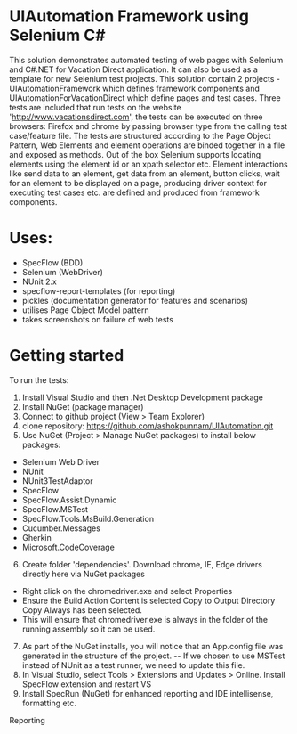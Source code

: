# UIAutomation Framework using Selenium C#
This solution demonstrates automated testing of web pages with Selenium and C#.NET for Vacation Direct application. It can also be used as a template for new Selenium test projects. This solution contain 2 projects - UIAutomationFramework which defines framework components and UIAutomationForVacationDirect which define pages and test cases.
Three tests are included that run tests on the website 'http://www.vacationsdirect.com', the tests can be executed on three browsers: Firefox and chrome by passing browser type from the calling test case/feature file. 
The tests are structured according to the Page Object Pattern, Web Elements and element operations are binded together in a file and exposed as methods. Out of the box Selenium supports locating elements using the element id or an xpath selector etc.
Element interactions like send data to an element, get data from an element, button clicks, wait for an element to be displayed on a page, producing driver context for executing test cases etc. are defined and produced from framework components.

# Uses:
- SpecFlow (BDD)
- Selenium (WebDriver)
- NUnit 2.x
- specflow-report-templates (for reporting)
- pickles (documentation generator for features and scenarios)
- utilises Page Object Model pattern
- takes screenshots on failure of web tests

# Getting started
To run the tests:
1. Install Visual Studio and then .Net Desktop Development package
2. Install NuGet (package manager)
3. Connect to github project (View > Team Explorer)
4. clone repository: https://github.com/ashokpunnam/UIAutomation.git
5. Use NuGet (Project > Manage NuGet packages) to install below packages: 
  - Selenium Web Driver
  - NUnit   
  - NUnit3TestAdaptor
  - SpecFlow
  - SpecFlow.Assist.Dynamic
  - SpecFlow.MSTest
  - SpecFlow.Tools.MsBuild.Generation
  - Cucumber.Messages
  - Gherkin
  - Microsoft.CodeCoverage
 6. Create folder 'dependencies'. Download chrome, IE, Edge drivers directly here via NuGet packages
   - Right click on the chromedriver.exe and select Properties
   - Ensure the Build Action Content is selected Copy to Output Directory Copy Always has been selected.
   - This will ensure that chromedriver.exe is always in the folder of the running assembly so it can be used.
 7. As part of the NuGet installs, you will notice that an App.config file was generated in the structure of the project. -- If we chosen to use MSTest instead of NUnit as a         test runner, we need to update this file.
 8. In Visual Studio, select Tools > Extensions and Updates > Online. Install SpecFlow extension and restart VS
 9. Install SpecRun (NuGet) for enhanced reporting and IDE intellisense, formatting etc.
 
Reporting
